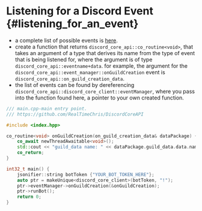 Listening for a Discord Event {#listening_for_an_event}
============
- a complete list of possible events is [here](https://discord.com/developers/docs/topics/gateway#commands-and-events-gateway-events).
- create a function that returns `discord_core_api::co_routine<void>`, that takes an argument of a type that derives its name from the type of event that is being listened for, where the argument is of type `discord_core_api::eventname+data`. for example, the argument for the `discord_core_api::event_manager::onGuildCreation` event is `discord_core_api::on_guild_creation_data`.
- the list of events can be found by dereferencing `discord_core_api::discord_core_client::eventManager`, where you pass into the function found here, a pointer to your own created function.

```cpp
/// main.cpp-main entry point.
/// https://github.com/RealTimeChris/DiscordCoreAPI

#include <index.hpp>

co_routine<void> onGuildCreation(on_guild_creation_data& dataPackage) {
	co_await newThreadAwaitable<void>();
	std::cout << "guild_data name: " << dataPackage.guild_data.data.name << std::endl;
	co_return;
}

int32_t main() {
	jsonifier::string botToken {"YOUR_BOT_TOKEN_HERE"};
	auto ptr = makeUnique<discord_core_client>(botToken, "!");
	ptr->eventManager->onGuildCreation(&onGuildCreation);
	ptr->runBot();
	return 0;
}
```

